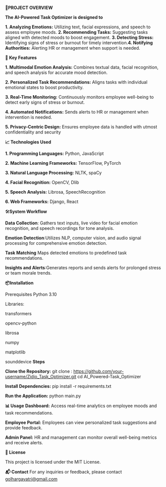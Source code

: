  **🧠PROJECT OVERVIEW**

**The AI-Powered Task Optimizer is designed to** 

**1. Analyzing Emotions:** Utilizing text, facial expressions, and speech to assess employee moods.​
**2. Recommending Tasks:** Suggesting tasks aligned with detected moods to boost engagement.​ 
**3. Detecting Stress:** Identifying signs of stress or burnout for timely intervention.​ 
**4. Notifying Authorities:** Alerting HR or management when support is needed.





**🚀 Key Features**

**1. Multimodal Emotion Analysis:** Combines textual data, facial recognition, and speech analysis for accurate mood detection.​

**2. Personalized Task Recommendations:** Aligns tasks with individual emotional states to boost productivity.​

**3. Real-Time Monitoring:** Continuously monitors employee well-being to detect early signs of stress or burnout.​

**4. Automated Notifications:** Sends alerts to HR or management when intervention is needed.​

**5. Privacy-Centric Design:** Ensures employee data is handled with utmost confidentiality and security




**📈 Technologies Used**

**1. Programming Languages:** Python, JavaScript​

**2. Machine Learning Frameworks:** TensorFlow, PyTorch​ 

**3. Natural Language Processing:** NLTK, spaCy​

**4. Facial Recognition:** OpenCV, Dlib​

**5. Speech Analysis:** Librosa, SpeechRecognition​

**6. Web Frameworks:** Django, React



🛠️**System Workflow**

**Data Collection**: Gathers text inputs, live video for facial emotion recognition, and speech recordings for tone analysis. 

**Emotion Detection**:Utilizes NLP, computer vision, and audio signal processing for comprehensive emotion detection.

**Task Matching** Maps detected emotions to predefined task recommendations. 

**Insights and Alerts**:Generates reports and sends alerts for prolonged stress or team morale trends.


**📦Installation**

Prerequisites
Python 3.10

Libraries:

transformers

opencv-python

librosa

numpy

matplotlib

sounddevice​
**Steps**

**Clone the Repository:** 
git clone : https://github.com/your-username/Zidio_Task_Optimizer.git
cd AI_Powered-Task_Optimizer

**Install Dependencies:**   pip install -r requirements.txt

**Run the Application:**    python main.py


**📊 Usage** 
**Dashboard:** Access real-time analytics on employee moods and task recommendations.​

**Employee Portal:** Employees can view personalized task suggestions and provide feedback.​

**Admin Panel:** HR and management can monitor overall well-being metrics and receive alerts.​



**📜 License**

This project is licensed under the MIT License.

**📬 Contact**
For any inquiries or feedback, please contact golhargayatri@gmail.com

